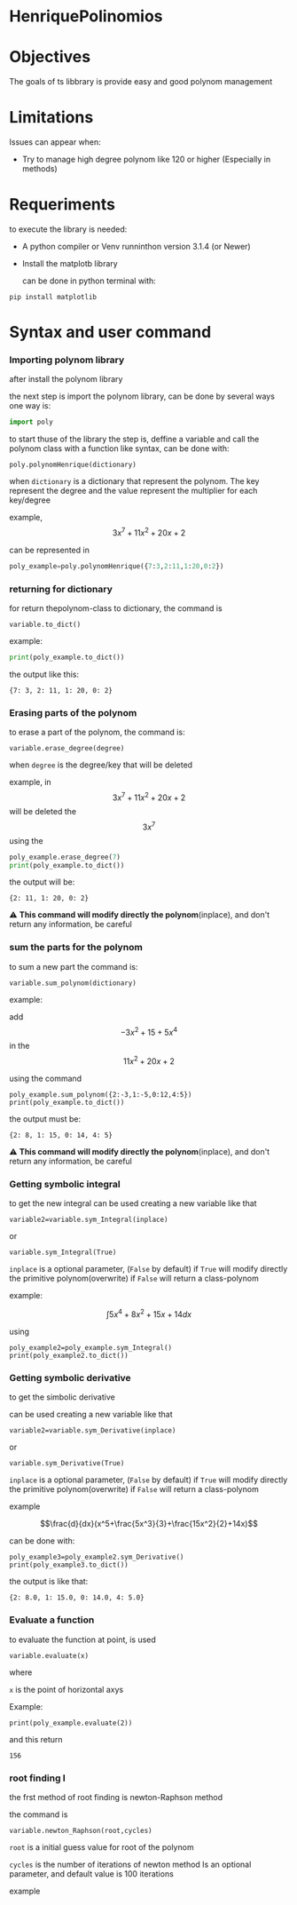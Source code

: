 # HenriquePolinomios

<h1>Objectives</h1>

The goals of ts libbrary is provide easy and good polynom management

<h1>Limitations</h1>

Issues can appear when:

- Try to manage high degree polynom like 120 or higher (Especially in methods)


<h1>Requeriments</h1>

to execute the library is needed:

- A python compiler or Venv runninthon version 3.1.4 (or Newer)

- Install the matplotb library

  can be done in python terminal with:

```console
pip install matplotlib
```

<h1> Syntax and user command</h1>

<h3>Importing polynom library</h3>

after install the polynom library

the next step is import the polynom library, can be done by several ways
one way is:

```python
import poly
```


to start thuse of the library the step is, 
deffine a variable and call the polynom class with a function like syntax,
can be done with:

```
poly.polynomHenrique(dictionary)
```

when ```dictionary``` is a dictionary that represent the polynom. 
The key represent the degree and the value represent the multiplier for each key/degree

example, $$3x^7+11x^2+20x+2$$

can be represented in

```python
poly_example=poly.polynomHenrique({7:3,2:11,1:20,0:2})
```

<h3>returning for dictionary </h3>

for return thepolynom-class to dictionary, the command is

```
variable.to_dict()
```

example:
```python
print(poly_example.to_dict())
```
the output like this:


```
{7: 3, 2: 11, 1: 20, 0: 2}
```

<h3>Erasing parts of the polynom</h3>
to erase a part of the polynom, the command is:

```
variable.erase_degree(degree)
```

when ```degree```  is the degree/key that will be deleted

example, in
$$3x^7+11x^2+20x+2$$
will be deleted the
$$3x^7$$
using the 
```python
poly_example.erase_degree(7)
print(poly_example.to_dict())
```

the output will be:

```
{2: 11, 1: 20, 0: 2}
```

 :warning:  **This command will modify directly the polynom**(inplace), and don't return any information, be careful


<h3>sum the parts for the polynom</h3>

to sum a new part
the command is:

```
variable.sum_polynom(dictionary)
```

example:

add 
$$-3x^2+15+5x^4$$
in the 
$$11x^2+20x+2$$

using the command

```
poly_example.sum_polynom({2:-3,1:-5,0:12,4:5})
print(poly_example.to_dict())
```

the output must be:

```
{2: 8, 1: 15, 0: 14, 4: 5}
```

:warning:  **This command will modify directly the polynom**(inplace), and don't return any information, be careful

<h3>Getting symbolic integral</h3>

to get the new integral can be used creating a new variable like that

```
variable2=variable.sym_Integral(inplace)
```

or 

```
variable.sym_Integral(True)
```

```inplace``` is a optional parameter, (```False``` by default)
if ```True``` will modify directly the primitive polynom(overwrite)
if ```False``` will return a class-polynom 

example:

$$\int 5x^4+8x^2+15x+14 dx$$

using 

```
poly_example2=poly_example.sym_Integral()
print(poly_example2.to_dict())
```

<h3>Getting symbolic derivative</h3>

to get the simbolic derivative

can be used creating a new variable like that

```
variable2=variable.sym_Derivative(inplace)
```

or 

```
variable.sym_Derivative(True)
```

```inplace``` is a optional parameter, (```False``` by default)
if ```True``` will modify directly the primitive polynom(overwrite)
if ```False``` will return a class-polynom 

example

$$\frac{d}{dx}(x^5+\frac{5x^3}{3}+\frac{15x^2}{2}+14x)$$


can be done with:
```
poly_example3=poly_example2.sym_Derivative()
print(poly_example3.to_dict())
```

the output is like that:
```
{2: 8.0, 1: 15.0, 0: 14.0, 4: 5.0}
```

<h3>Evaluate a function </h3>

to evaluate the function at point, is used 

```
variable.evaluate(x)
```

where

```x``` is the point of horizontal axys

Example:

```
print(poly_example.evaluate(2))
```

and this return

```
156
```

<h3>root  finding I</h3>

the frst method of root finding is newton-Raphson method

the command is

```
variable.newton_Raphson(root,cycles)
```

```root``` is a initial guess value for root of the polynom

```cycles```  is the number of iterations of newton method
Is an optional parameter, and default value is 100 iterations

example

$$$$
